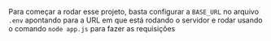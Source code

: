 Para começar a rodar esse projeto, basta configurar a `BASE_URL` no arquivo `.env` apontando para a URL em que está rodando o servidor e rodar usando o comando `node app.js` para fazer as requisições

